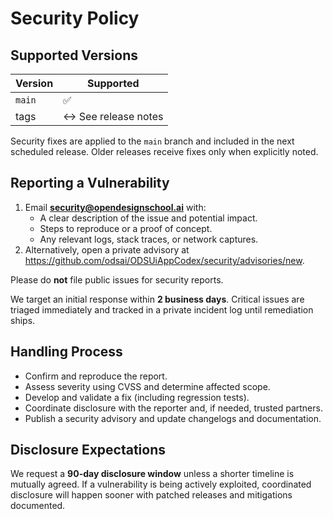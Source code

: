 # Security Policy

## Supported Versions

| Version | Supported |
| ------- | --------- |
| `main`  | ✅        |
| tags    | ↔️ See release notes |

Security fixes are applied to the `main` branch and included in the next scheduled release. Older releases receive fixes only when explicitly noted.

## Reporting a Vulnerability

1. Email **security@opendesignschool.ai** with:
   - A clear description of the issue and potential impact.
   - Steps to reproduce or a proof of concept.
   - Any relevant logs, stack traces, or network captures.
2. Alternatively, open a private advisory at <https://github.com/odsai/ODSUiAppCodex/security/advisories/new>.

Please do **not** file public issues for security reports.

We target an initial response within **2 business days**. Critical issues are triaged immediately and tracked in a private incident log until remediation ships.

## Handling Process

- Confirm and reproduce the report.
- Assess severity using CVSS and determine affected scope.
- Develop and validate a fix (including regression tests).
- Coordinate disclosure with the reporter and, if needed, trusted partners.
- Publish a security advisory and update changelogs and documentation.

## Disclosure Expectations

We request a **90-day disclosure window** unless a shorter timeline is mutually agreed. If a vulnerability is being actively exploited, coordinated disclosure will happen sooner with patched releases and mitigations documented.
